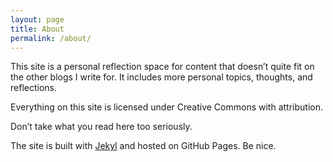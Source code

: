 ```yaml
---
layout: page
title: About
permalink: /about/
---
```

This site is a personal reflection space for content that doesn’t quite fit on the other blogs I write for. It includes more personal topics, thoughts, and reflections.

Everything on this site is licensed under Creative Commons with attribution.

Don’t take what you read here too seriously.

The site is built with [Jekyl](https://jekyllrb.com/) and hosted on GitHub Pages. Be nice.
